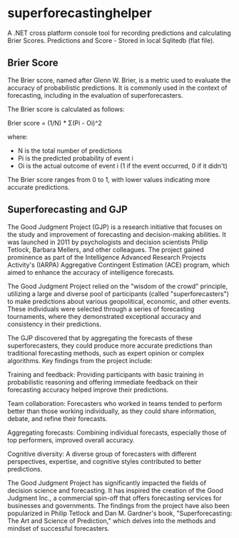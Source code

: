 # superforecastinghelper
A .NET cross platform console tool for recording predictions and calculating Brier Scores. Predictions and Score - Stored in local Sqlitedb (flat file).

## Brier Score
The Brier score, named after Glenn W. Brier, is a metric used to evaluate the accuracy of probabilistic predictions. It is commonly used in the context of forecasting, including in the evaluation of superforecasters.

The Brier score is calculated as follows:

Brier score = (1/N) * Σ(Pi - Oi)^2

where:
* N is the total number of predictions
* Pi is the predicted probability of event i
* Oi is the actual outcome of event i (1 if the event occurred, 0 if it didn't)

The Brier score ranges from 0 to 1, with lower values indicating more accurate predictions.


## Superforecasting and GJP
The Good Judgment Project (GJP) is a research initiative that focuses on the study and improvement of forecasting and decision-making abilities. It was launched in 2011 by psychologists and decision scientists Philip Tetlock, Barbara Mellers, and other colleagues. The project gained prominence as part of the Intelligence Advanced Research Projects Activity's (IARPA) Aggregative Contingent Estimation (ACE) program, which aimed to enhance the accuracy of intelligence forecasts.

The Good Judgment Project relied on the "wisdom of the crowd" principle, utilizing a large and diverse pool of participants (called "superforecasters") to make predictions about various geopolitical, economic, and other events. These individuals were selected through a series of forecasting tournaments, where they demonstrated exceptional accuracy and consistency in their predictions.

The GJP discovered that by aggregating the forecasts of these superforecasters, they could produce more accurate predictions than traditional forecasting methods, such as expert opinion or complex algorithms. Key findings from the project include:

Training and feedback: Providing participants with basic training in probabilistic reasoning and offering immediate feedback on their forecasting accuracy helped improve their predictions.

Team collaboration: Forecasters who worked in teams tended to perform better than those working individually, as they could share information, debate, and refine their forecasts.

Aggregating forecasts: Combining individual forecasts, especially those of top performers, improved overall accuracy.

Cognitive diversity: A diverse group of forecasters with different perspectives, expertise, and cognitive styles contributed to better predictions.

The Good Judgment Project has significantly impacted the fields of decision science and forecasting. It has inspired the creation of the Good Judgment Inc., a commercial spin-off that offers forecasting services for businesses and governments. The findings from the project have also been popularized in Philip Tetlock and Dan M. Gardner's book, "Superforecasting: The Art and Science of Prediction," which delves into the methods and mindset of successful forecasters.
